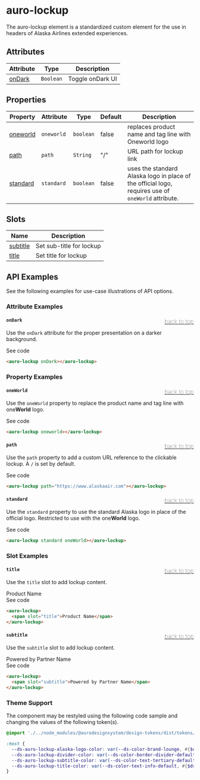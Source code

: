 <!-- AURO-GENERATED-CONTENT:START (FILE:src=../docs/api.md) -->
<!-- The below content is automatically added from ../docs/api.md -->

# auro-lockup

The auro-lockup element is a standardized custom element for the use in headers of Alaska Airlines extended experiences.

## Attributes

| Attribute | Type      | Description      |
|-----------|-----------|------------------|
| [onDark](#onDark)  | `Boolean` | Toggle onDark UI |

## Properties

| Property   | Attribute  | Type      | Default | Description                                      |
|------------|------------|-----------|---------|--------------------------------------------------|
| [oneworld](#oneworld) | `oneworld` | `boolean` | false   | replaces product name and tag line with Oneworld logo |
| [path](#path)     | `path`     | `String`  | "/"     | URL path for lockup link                         |
| [standard](#standard) | `standard` | `boolean` | false   | uses the standard Alaska logo in place of the official logo, requires use of `oneWorld` attribute. |

## Slots

| Name       | Description              |
|------------|--------------------------|
| [subtitle](#subtitle) | Set sub-title for lockup |
| [title](#title)    | Set title for lockup     |
<!-- AURO-GENERATED-CONTENT:END -->

## API Examples

See the following examples for use-case illustrations of API options.

### Attribute Examples

#### <a name="onDark"></a>`onDark`<a href="#" style="float: right; font-size: 1rem; font-weight: 100;">back to top</a>
Use the `onDark` attribute for the proper presentation on a darker background.

<div class="exampleWrapper--ondark">
  <!-- AURO-GENERATED-CONTENT:START (FILE:src=../apiExamples/onDarkExample.html) -->
  <!-- The below content is automatically added from ../apiExamples/onDarkExample.html -->
  <auro-lockup onDark></auro-lockup>
  <!-- AURO-GENERATED-CONTENT:END -->
</div>
<auro-accordion alignRight>
  <span slot="trigger">See code</span>
<!-- AURO-GENERATED-CONTENT:START (CODE:src=../apiExamples/onDarkExample.html) -->
<!-- The below code snippet is automatically added from ../apiExamples/onDarkExample.html -->

```html
<auro-lockup onDark></auro-lockup>
```
<!-- AURO-GENERATED-CONTENT:END -->
</auro-accordion>

### Property Examples

#### <a name="oneWorld"></a>`oneWorld`<a href="#" style="float: right; font-size: 1rem; font-weight: 100;">back to top</a>
Use the `oneWorld` property to replace the product name and tag line with one**World** logo.

<div class="exampleWrapper">
  <!-- AURO-GENERATED-CONTENT:START (FILE:src=../apiExamples/oneWorld.html) -->
  <!-- The below content is automatically added from ../apiExamples/oneWorld.html -->
  <auro-lockup oneworld></auro-lockup>
  <!-- AURO-GENERATED-CONTENT:END -->
</div>
<auro-accordion alignRight>
  <span slot="trigger">See code</span>
<!-- AURO-GENERATED-CONTENT:START (CODE:src=../apiExamples/oneWorld.html) -->
<!-- The below code snippet is automatically added from ../apiExamples/oneWorld.html -->

```html
<auro-lockup oneworld></auro-lockup>
```
<!-- AURO-GENERATED-CONTENT:END -->
</auro-accordion>

#### <a name="path"></a>`path`<a href="#" style="float: right; font-size: 1rem; font-weight: 100;">back to top</a>
Use the `path` property to add a custom URL reference to the clickable lockup. A `/` is set by default.

<div class="exampleWrapper">
  <!-- AURO-GENERATED-CONTENT:START (FILE:src=../apiExamples/path.html) -->
  <!-- The below content is automatically added from ../apiExamples/path.html -->
  <auro-lockup path="https://www.alaskaair.com"></auro-lockup>
  <!-- AURO-GENERATED-CONTENT:END -->
</div>
<auro-accordion alignRight>
  <span slot="trigger">See code</span>
<!-- AURO-GENERATED-CONTENT:START (CODE:src=../apiExamples/path.html) -->
<!-- The below code snippet is automatically added from ../apiExamples/path.html -->

```html
<auro-lockup path="https://www.alaskaair.com"></auro-lockup>
```
<!-- AURO-GENERATED-CONTENT:END -->
</auro-accordion>

#### <a name="standard"></a>`standard`<a href="#" style="float: right; font-size: 1rem; font-weight: 100;">back to top</a>
Use the `standard` property to use the standard Alaska logo in place of the official logo. Restricted to use with the one**World** logo.

<div class="exampleWrapper">
  <!-- AURO-GENERATED-CONTENT:START (FILE:src=../apiExamples/standard.html) -->
  <!-- The below content is automatically added from ../apiExamples/standard.html -->
  <auro-lockup standard oneWorld></auro-lockup>
  <!-- AURO-GENERATED-CONTENT:END -->
</div>
<auro-accordion alignRight>
  <span slot="trigger">See code</span>
<!-- AURO-GENERATED-CONTENT:START (CODE:src=../apiExamples/standard.html) -->
<!-- The below code snippet is automatically added from ../apiExamples/standard.html -->

```html
<auro-lockup standard oneWorld></auro-lockup>
```
<!-- AURO-GENERATED-CONTENT:END -->
</auro-accordion>

### Slot Examples

#### <a name="title"></a>`title`<a href="#" style="float: right; font-size: 1rem; font-weight: 100;">back to top</a>
Use the `title` slot to add lockup content.

<div class="exampleWrapper">
  <!-- AURO-GENERATED-CONTENT:START (FILE:src=../apiExamples/title.html) -->
  <!-- The below content is automatically added from ../apiExamples/title.html -->
  <auro-lockup>
    <span slot="title">Product Name</span>
  </auro-lockup>
  <!-- AURO-GENERATED-CONTENT:END -->
</div>
<auro-accordion alignRight>
  <span slot="trigger">See code</span>
<!-- AURO-GENERATED-CONTENT:START (CODE:src=../apiExamples/title.html) -->
<!-- The below code snippet is automatically added from ../apiExamples/title.html -->

```html
<auro-lockup>
  <span slot="title">Product Name</span>
</auro-lockup>
```
<!-- AURO-GENERATED-CONTENT:END -->
</auro-accordion>

#### <a name="subtitle"></a>`subtitle`<a href="#" style="float: right; font-size: 1rem; font-weight: 100;">back to top</a>
Use the `subtitle` slot to add lockup content.

<div class="exampleWrapper">
  <!-- AURO-GENERATED-CONTENT:START (FILE:src=../apiExamples/subtitle.html) -->
  <!-- The below content is automatically added from ../apiExamples/subtitle.html -->
  <auro-lockup>
    <span slot="subtitle">Powered by Partner Name</span>
  </auro-lockup>
  <!-- AURO-GENERATED-CONTENT:END -->
</div>
<auro-accordion alignRight>
  <span slot="trigger">See code</span>
<!-- AURO-GENERATED-CONTENT:START (CODE:src=../apiExamples/subtitle.html) -->
<!-- The below code snippet is automatically added from ../apiExamples/subtitle.html -->

```html
<auro-lockup>
  <span slot="subtitle">Powered by Partner Name</span>
</auro-lockup>
```
<!-- AURO-GENERATED-CONTENT:END -->
</auro-accordion>

### Theme Support

The component may be restyled using the following code sample and changing the values of the following token(s).

<!-- AURO-GENERATED-CONTENT:START (CODE:src=../src/tokens.scss) -->
<!-- The below code snippet is automatically added from ../src/tokens.scss -->

```scss
@import './../node_modules/@aurodesignsystem/design-tokens/dist/tokens/SCSSVariables';

:host {
  --ds-auro-lockup-alaska-logo-color: var(--ds-color-brand-lounge, #{$ds-color-brand-lounge});
  --ds-auro-lockup-divider-color: var(--ds-color-border-divider-default, #{$ds-color-border-divider-default});
  --ds-auro-lockup-subtitle-color: var(--ds-color-text-tertiary-default, #{$ds-color-text-tertiary-default});
  --ds-auro-lockup-title-color: var(--ds-color-text-info-default, #{$ds-color-text-info-default});
}
```
<!-- AURO-GENERATED-CONTENT:END -->
